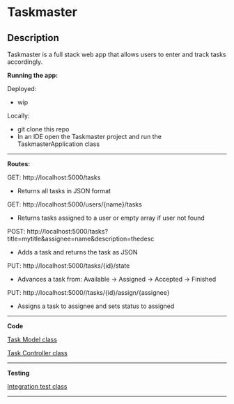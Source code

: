# Taskmaster

## Description
Taskmaster is a full stack web app that allows users to enter and track tasks accordingly.


**Running the app:**

Deployed:
* wip

Locally:
- git clone this repo
- In an IDE open the Taskmaster project and run the TaskmasterApplication class

***

**Routes:**

GET:
http://localhost:5000/tasks
- Returns all tasks in JSON format

GET:
http://localhost:5000/users/{name}/tasks
- Returns tasks assigned to a user or empty array if user not found

POST:
http://localhost:5000/tasks?title=mytitle&assignee=name&description=thedesc
- Adds a task and returns the task as JSON

PUT:
http://localhost:5000/tasks/{id}/state
- Advances a task from: Available -> Assigned -> Accepted -> Finished

PUT:
http://localhost:5000//tasks/{id}/assign/{assignee}
- Assigns a task to assignee and sets status to assigned
***

**Code**

[Task Model class](src/main/java/com/chidrome/taskmaster/taskmaster/models/TaskInfo.java)

[Task Controller class](src/main/java/com/chidrome/taskmaster/taskmaster/controllers/TaskmasterController.java)
***

**Testing**

[Integration test class](src/test/java/com/chidrome/taskmaster/taskmaster/TaskmasterIntegrationTests.java)
***